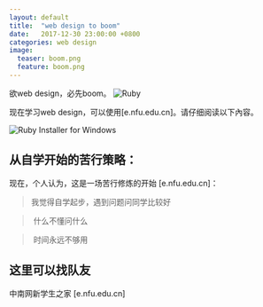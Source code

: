 ```yaml
---
layout: default
title:  "web design to boom"
date:   2017-12-30 23:00:00 +0800
categories: web design
image:
  teaser: boom.png
  feature: boom.png
---
```

欲web design，必先boom。
![Ruby](https://www.ruby-lang.org/images/header-ruby-logo.png)

现在学习web design，可以使用[e.nfu.edu.cn]。请仔细阅读以下內容。

![Ruby Installer for Windows](https://rubyinstaller.org/assets/logo.png)

## 从自学开始的苦行策略：

现在，个人认为，这是一场苦行修炼的开始 [e.nfu.edu.cn]：

>  我觉得自学起步，遇到问题问同学比较好

>  什么不懂问什么

>  时间永远不够用

## 这里可以找队友

中南网新学生之家 [e.nfu.edu.cn]
